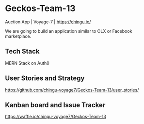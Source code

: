# Geckos-Team-13

Auction App | Voyage-7 | https://chingu.io/

We are going to build an application similar to OLX or Facebook marketplace.

## Tech Stack
MERN Stack on Auth0


## User Stories and Strategy
https://github.com/chingu-voyage7/Geckos-Team-13/user_stories/

## Kanban board and Issue Tracker
https://waffle.io/chingu-voyage7/Geckos-Team-13
